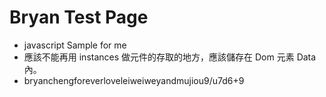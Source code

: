 Bryan Test Page
=========
* javascript Sample for me
* 應該不能再用 instances 做元件的存取的地方，應該儲存在 Dom 元素 Data 內。
* bryanchengforeverloveleiweiweyandmujiou9/u7d6+9
